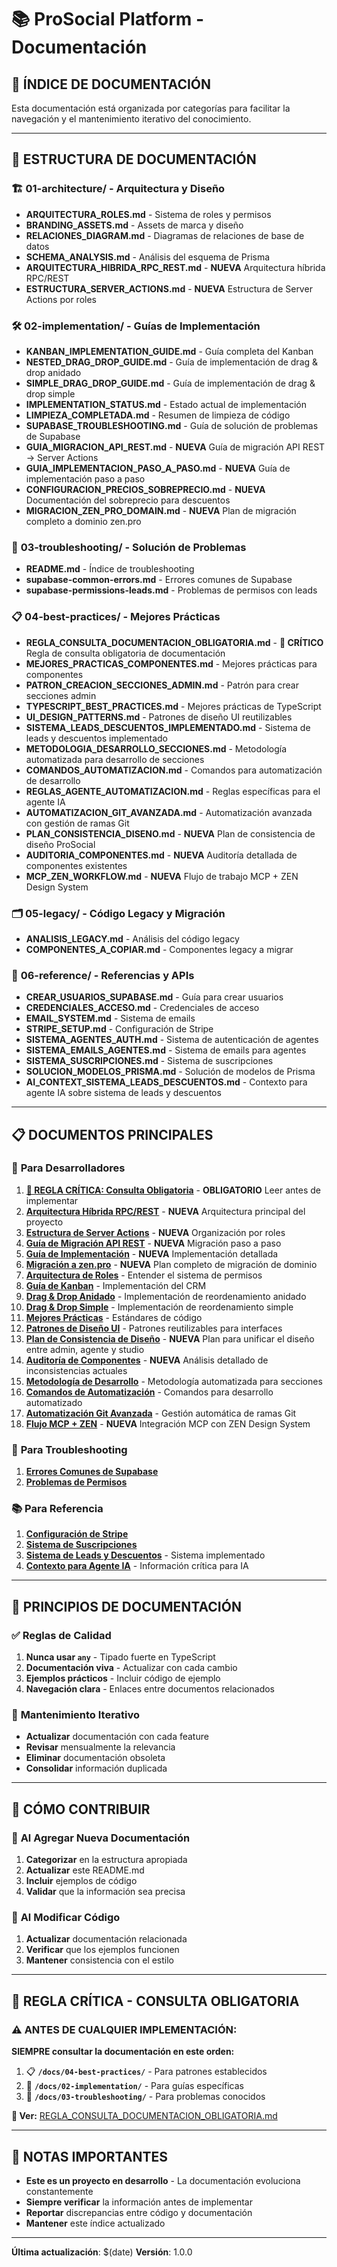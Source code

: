 # 📚 ProSocial Platform - Documentación

## 🎯 **ÍNDICE DE DOCUMENTACIÓN**

Esta documentación está organizada por categorías para facilitar la navegación y el mantenimiento iterativo del conocimiento.

---

## 📁 **ESTRUCTURA DE DOCUMENTACIÓN**

### 🏗️ **01-architecture/** - Arquitectura y Diseño

- **ARQUITECTURA_ROLES.md** - Sistema de roles y permisos
- **BRANDING_ASSETS.md** - Assets de marca y diseño
- **RELACIONES_DIAGRAM.md** - Diagramas de relaciones de base de datos
- **SCHEMA_ANALYSIS.md** - Análisis del esquema de Prisma
- **ARQUITECTURA_HIBRIDA_RPC_REST.md** - **NUEVA** Arquitectura híbrida RPC/REST
- **ESTRUCTURA_SERVER_ACTIONS.md** - **NUEVA** Estructura de Server Actions por roles

### 🛠️ **02-implementation/** - Guías de Implementación

- **KANBAN_IMPLEMENTATION_GUIDE.md** - Guía completa del Kanban
- **NESTED_DRAG_DROP_GUIDE.md** - Guía de implementación de drag & drop anidado
- **SIMPLE_DRAG_DROP_GUIDE.md** - Guía de implementación de drag & drop simple
- **IMPLEMENTATION_STATUS.md** - Estado actual de implementación
- **LIMPIEZA_COMPLETADA.md** - Resumen de limpieza de código
- **SUPABASE_TROUBLESHOOTING.md** - Guía de solución de problemas de Supabase
- **GUIA_MIGRACION_API_REST.md** - **NUEVA** Guía de migración API REST → Server Actions
- **GUIA_IMPLEMENTACION_PASO_A_PASO.md** - **NUEVA** Guía de implementación paso a paso
- **CONFIGURACION_PRECIOS_SOBREPRECIO.md** - **NUEVA** Documentación del sobreprecio para descuentos
- **MIGRACION_ZEN_PRO_DOMAIN.md** - **NUEVA** Plan de migración completo a dominio zen.pro

### 🔧 **03-troubleshooting/** - Solución de Problemas

- **README.md** - Índice de troubleshooting
- **supabase-common-errors.md** - Errores comunes de Supabase
- **supabase-permissions-leads.md** - Problemas de permisos con leads

### 📋 **04-best-practices/** - Mejores Prácticas

- **REGLA_CONSULTA_DOCUMENTACION_OBLIGATORIA.md** - **🚨 CRÍTICO** Regla de consulta obligatoria de documentación
- **MEJORES_PRACTICAS_COMPONENTES.md** - Mejores prácticas para componentes
- **PATRON_CREACION_SECCIONES_ADMIN.md** - Patrón para crear secciones admin
- **TYPESCRIPT_BEST_PRACTICES.md** - Mejores prácticas de TypeScript
- **UI_DESIGN_PATTERNS.md** - Patrones de diseño UI reutilizables
- **SISTEMA_LEADS_DESCUENTOS_IMPLEMENTADO.md** - Sistema de leads y descuentos implementado
- **METODOLOGIA_DESARROLLO_SECCIONES.md** - Metodología automatizada para desarrollo de secciones
- **COMANDOS_AUTOMATIZACION.md** - Comandos para automatización de desarrollo
- **REGLAS_AGENTE_AUTOMATIZACION.md** - Reglas específicas para el agente IA
- **AUTOMATIZACION_GIT_AVANZADA.md** - Automatización avanzada con gestión de ramas Git
- **PLAN_CONSISTENCIA_DISENO.md** - **NUEVA** Plan de consistencia de diseño ProSocial
- **AUDITORIA_COMPONENTES.md** - **NUEVA** Auditoría detallada de componentes existentes
- **MCP_ZEN_WORKFLOW.md** - **NUEVA** Flujo de trabajo MCP + ZEN Design System

### 🗂️ **05-legacy/** - Código Legacy y Migración

- **ANALISIS_LEGACY.md** - Análisis del código legacy
- **COMPONENTES_A_COPIAR.md** - Componentes legacy a migrar

### 📖 **06-reference/** - Referencias y APIs

- **CREAR_USUARIOS_SUPABASE.md** - Guía para crear usuarios
- **CREDENCIALES_ACCESO.md** - Credenciales de acceso
- **EMAIL_SYSTEM.md** - Sistema de emails
- **STRIPE_SETUP.md** - Configuración de Stripe
- **SISTEMA_AGENTES_AUTH.md** - Sistema de autenticación de agentes
- **SISTEMA_EMAILS_AGENTES.md** - Sistema de emails para agentes
- **SISTEMA_SUSCRIPCIONES.md** - Sistema de suscripciones
- **SOLUCION_MODELOS_PRISMA.md** - Solución de modelos de Prisma
- **AI_CONTEXT_SISTEMA_LEADS_DESCUENTOS.md** - Contexto para agente IA sobre sistema de leads y descuentos

---

## 📋 **DOCUMENTOS PRINCIPALES**

### 🚀 **Para Desarrolladores**

1. **[🚨 REGLA CRÍTICA: Consulta Obligatoria](./04-best-practices/REGLA_CONSULTA_DOCUMENTACION_OBLIGATORIA.md)** - **OBLIGATORIO** Leer antes de implementar
2. **[Arquitectura Híbrida RPC/REST](./01-architecture/ARQUITECTURA_HIBRIDA_RPC_REST.md)** - **NUEVA** Arquitectura principal del proyecto
3. **[Estructura de Server Actions](./01-architecture/ESTRUCTURA_SERVER_ACTIONS.md)** - **NUEVA** Organización por roles
4. **[Guía de Migración API REST](./02-implementation/GUIA_MIGRACION_API_REST.md)** - **NUEVA** Migración paso a paso
5. **[Guía de Implementación](./02-implementation/GUIA_IMPLEMENTACION_PASO_A_PASO.md)** - **NUEVA** Implementación detallada
6. **[Migración a zen.pro](./02-implementation/MIGRACION_ZEN_PRO_DOMAIN.md)** - **NUEVA** Plan completo de migración de dominio
7. **[Arquitectura de Roles](./01-architecture/ARQUITECTURA_ROLES.md)** - Entender el sistema de permisos
8. **[Guía de Kanban](./02-implementation/KANBAN_IMPLEMENTATION_GUIDE.md)** - Implementación del CRM
9. **[Drag & Drop Anidado](./02-implementation/NESTED_DRAG_DROP_GUIDE.md)** - Implementación de reordenamiento anidado
10. **[Drag & Drop Simple](./02-implementation/SIMPLE_DRAG_DROP_GUIDE.md)** - Implementación de reordenamiento simple
11. **[Mejores Prácticas](./04-best-practices/MEJORES_PRACTICAS_COMPONENTES.md)** - Estándares de código
12. **[Patrones de Diseño UI](./04-best-practices/UI_DESIGN_PATTERNS.md)** - Patrones reutilizables para interfaces
13. **[Plan de Consistencia de Diseño](./04-best-practices/PLAN_CONSISTENCIA_DISENO.md)** - **NUEVA** Plan para unificar el diseño entre admin, agente y studio
14. **[Auditoría de Componentes](./04-best-practices/AUDITORIA_COMPONENTES.md)** - **NUEVA** Análisis detallado de inconsistencias actuales
15. **[Metodología de Desarrollo](./04-best-practices/METODOLOGIA_DESARROLLO_SECCIONES.md)** - Metodología automatizada para secciones
16. **[Comandos de Automatización](./04-best-practices/COMANDOS_AUTOMATIZACION.md)** - Comandos para desarrollo automatizado
17. **[Automatización Git Avanzada](./04-best-practices/AUTOMATIZACION_GIT_AVANZADA.md)** - Gestión automática de ramas Git
18. **[Flujo MCP + ZEN](./04-best-practices/MCP_ZEN_WORKFLOW.md)** - **NUEVA** Integración MCP con ZEN Design System

### 🔧 **Para Troubleshooting**

1. **[Errores Comunes de Supabase](./03-troubleshooting/supabase-common-errors.md)**
2. **[Problemas de Permisos](./03-troubleshooting/supabase-permissions-leads.md)**

### 📚 **Para Referencia**

1. **[Configuración de Stripe](./06-reference/STRIPE_SETUP.md)**
2. **[Sistema de Suscripciones](./06-reference/SISTEMA_SUSCRIPCIONES.md)**
3. **[Sistema de Leads y Descuentos](./04-best-practices/SISTEMA_LEADS_DESCUENTOS_IMPLEMENTADO.md)** - Sistema implementado
4. **[Contexto para Agente IA](./06-reference/AI_CONTEXT_SISTEMA_LEADS_DESCUENTOS.md)** - Información crítica para IA

---

## 🎯 **PRINCIPIOS DE DOCUMENTACIÓN**

### ✅ **Reglas de Calidad**

1. **Nunca usar `any`** - Tipado fuerte en TypeScript
2. **Documentación viva** - Actualizar con cada cambio
3. **Ejemplos prácticos** - Incluir código de ejemplo
4. **Navegación clara** - Enlaces entre documentos relacionados

### 🔄 **Mantenimiento Iterativo**

- **Actualizar** documentación con cada feature
- **Revisar** mensualmente la relevancia
- **Eliminar** documentación obsoleta
- **Consolidar** información duplicada

---

## 📝 **CÓMO CONTRIBUIR**

### 📖 **Al Agregar Nueva Documentación**

1. **Categorizar** en la estructura apropiada
2. **Actualizar** este README.md
3. **Incluir** ejemplos de código
4. **Validar** que la información sea precisa

### 🔧 **Al Modificar Código**

1. **Actualizar** documentación relacionada
2. **Verificar** que los ejemplos funcionen
3. **Mantener** consistencia con el estilo

---

## 🚨 **REGLA CRÍTICA - CONSULTA OBLIGATORIA**

### ⚠️ **ANTES DE CUALQUIER IMPLEMENTACIÓN:**

**SIEMPRE consultar la documentación en este orden:**

1. 📋 **`/docs/04-best-practices/`** - Para patrones establecidos
2. 🔧 **`/docs/02-implementation/`** - Para guías específicas
3. 🚨 **`/docs/03-troubleshooting/`** - Para problemas conocidos

**📖 Ver:** [REGLA_CONSULTA_DOCUMENTACION_OBLIGATORIA.md](./04-best-practices/REGLA_CONSULTA_DOCUMENTACION_OBLIGATORIA.md)

---

## 🚨 **NOTAS IMPORTANTES**

- **Este es un proyecto en desarrollo** - La documentación evoluciona constantemente
- **Siempre verificar** la información antes de implementar
- **Reportar** discrepancias entre código y documentación
- **Mantener** este índice actualizado

---

**Última actualización**: $(date)
**Versión**: 1.0.0

